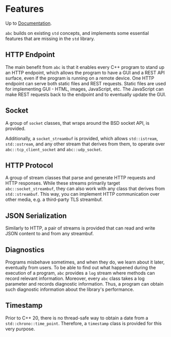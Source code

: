 # Features
Up to [Documentation](../README.md).

`abc` builds on existing `std` concepts, and implements some essential features that are missing in the `std` library.

## HTTP Endpoint
The main benefit from `abc` is that it enables every C++ program to stand up an HTTP endpoint, which allows the program to have a GUI and a REST API surface, even if the program is running on a remote device.
One HTTP endpoint can serve both static files and REST requests.
Static files are used for implementing GUI - HTML, images, JavaScript, etc.
The JavaScript can make REST requests back to the endpoint and to eventually update the GUI.

## Socket
A group of `socket` classes, that wraps around the BSD socket API, is provided.

Additionally, a `socket_streambuf` is provided, which allows `std::istream`, `std::ostream`, and any other stream that derives from them, to operate over `abc::tcp_client_socket` and `abc::udp_socket`.

## HTTP Protocol
A group of stream classes that parse and generate HTTP requests and HTTP responses.
While these streams primarily target `abc::socket_streambuf`, they can also work with any class that derives from `std::streambuf`.
This way, you can implement HTTP communication over other media, e.g. a third-party TLS streambuf.

## JSON Serialization
Similarly to HTTP, a pair of streams is provided that can read and write JSON content to and from any streambuf.

## Diagnostics
Programs misbehave sometimes, and when they do, we learn about it later, eventually from users.
To be able to find out what happened during the execution of a program, `abc` provides a `log` stream where methods can record relevant information.
Moreover, every `abc` class takes a log parameter and records diagnostic information.
Thus, a program can obtain such diagnostic information about the library's performance.

## Timestamp
Prior to C++ 20, there is no thread-safe way to obtain a date from a `std::chrono::time_point`.
Therefore, a `timestamp` class is provided for this very purpose.
